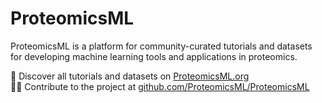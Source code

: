 # ProteomicsML

ProteomicsML is a platform for community-curated tutorials and datasets for developing machine learning tools and applications in proteomics.

📒 Discover all tutorials and datasets on [ProteomicsML.org](https://proteomics.org)<br>
🧑‍🔧 Contribute to the project at [github.com/ProteomicsML/ProteomicsML](https://github.com/ProteomicsML/ProteomicsML)
